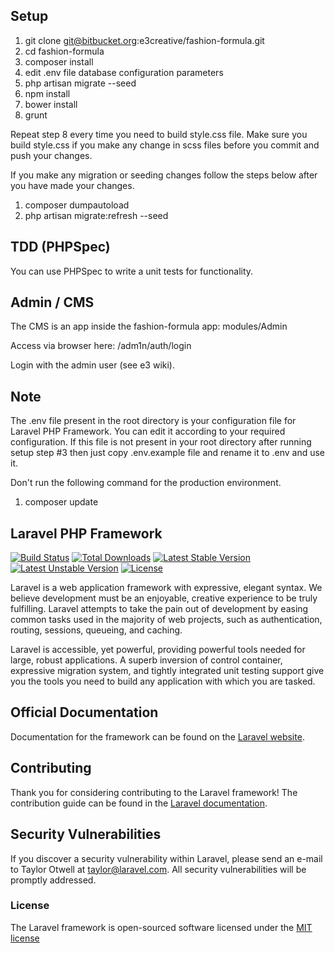 ## Setup

1. git clone git@bitbucket.org:e3creative/fashion-formula.git
2. cd fashion-formula
3. composer install
4. edit .env file database configuration parameters
5. php artisan migrate --seed
6. npm install
7. bower install
8. grunt

Repeat step 8 every time you need to build style.css file. Make sure you build style.css if you make any change in scss files before you commit and push your changes.

If you make any migration or seeding changes follow the steps below after you have made your changes.

1. composer dumpautoload
2. php artisan migrate:refresh --seed

## TDD (PHPSpec)

You can use PHPSpec to write a unit tests for functionality.

## Admin / CMS

The CMS is an app inside the fashion-formula app: modules/Admin

Access via browser here: /adm1n/auth/login

Login with the admin user (see e3 wiki).

## Note

The .env file present in the root directory is your configuration file for Laravel PHP Framework. You can edit it according to your required configuration. If this file is not present in your root directory after running setup step #3 then just copy .env.example file and rename it to .env and use it.

Don't run the following command for the production environment.

1. composer update

## Laravel PHP Framework

[![Build Status](https://travis-ci.org/laravel/framework.svg)](https://travis-ci.org/laravel/framework)
[![Total Downloads](https://poser.pugx.org/laravel/framework/d/total.svg)](https://packagist.org/packages/laravel/framework)
[![Latest Stable Version](https://poser.pugx.org/laravel/framework/v/stable.svg)](https://packagist.org/packages/laravel/framework)
[![Latest Unstable Version](https://poser.pugx.org/laravel/framework/v/unstable.svg)](https://packagist.org/packages/laravel/framework)
[![License](https://poser.pugx.org/laravel/framework/license.svg)](https://packagist.org/packages/laravel/framework)

Laravel is a web application framework with expressive, elegant syntax. We believe development must be an enjoyable, creative experience to be truly fulfilling. Laravel attempts to take the pain out of development by easing common tasks used in the majority of web projects, such as authentication, routing, sessions, queueing, and caching.

Laravel is accessible, yet powerful, providing powerful tools needed for large, robust applications. A superb inversion of control container, expressive migration system, and tightly integrated unit testing support give you the tools you need to build any application with which you are tasked.

## Official Documentation

Documentation for the framework can be found on the [Laravel website](http://laravel.com/docs).

## Contributing

Thank you for considering contributing to the Laravel framework! The contribution guide can be found in the [Laravel documentation](http://laravel.com/docs/contributions).

## Security Vulnerabilities

If you discover a security vulnerability within Laravel, please send an e-mail to Taylor Otwell at taylor@laravel.com. All security vulnerabilities will be promptly addressed.

### License

The Laravel framework is open-sourced software licensed under the [MIT license](http://opensource.org/licenses/MIT)
